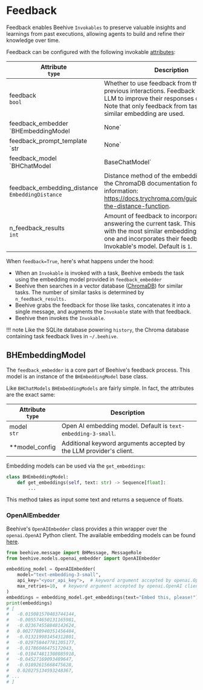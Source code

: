 # Feedback

Feedback enables Beehive `Invokables` to preserve valuable insights and learnings from past executions, allowing agents to build and refine their knowledge over time.

Feedback can be configured with the following invokable [attributes](/beehive-ai/core_concepts/invokables/#base-attributes):

| Attribute<br>`type` | Description |
| ------------------- | ----------- |
| feedback<br>`bool` | Whether to use feedback from the invokable's previous interactions. Feedback enables the LLM to improve their responses over time. Note that only feedback from tasks with a similar embedding are used. |
| feedback_embedder<br>`BHEmbeddingModel | None` | Embedding model used to calculate embeddings of tasks. These embeddings are stored in a vector database. When a user prompts the Invokable, the Invokable searches against this vector database using the task embedding. It then takes the suggestions generated for similar, previous tasks and concatenates them to the task prompt. Default is `None`. |
| feedback_prompt_template<br>`str | None` | Prompt for evaluating the output of an LLM. Used to generate suggestions that can be used to improve the model's output in the future. If `None`, then Beehive will use the default prompt template. Default is `None`. |
| feedback_model<br>`BHChatModel | BaseChatModel` | Language model used to generate feedback for the invokable. If `None`, then default to the Invokable's `model` attribute. |
| feedback_embedding_distance<br>`EmbeddingDistance` | Distance method of the embedding space. See the ChromaDB documentation for more information: https://docs.trychroma.com/guides#changing-the-distance-function. |
| n_feedback_results<br>`int` | Amount of feedback to incorporate into answering the current task. This takes `n` tasks with the most similar embedding to the current one and incorporates their feedback into the Invokable's model. Default is `1`. |

When `feedback=True`, here's what happens under the hood:

- When an `Invokable` is invoked with a task, Beehive embeds the task using the embedding model provided in `feedback_embedder`
- Beehive then searches in a vector database ([ChromaDB](https://docs.trychroma.com/)) for similar tasks. The number of similar tasks is determined by `n_feedback_results.`
- Beehive grabs the feedback for those like tasks, concatenates it into a single message, and augments the `Invokable` state with that feedback.
- Beehive then invokes the `Invokable`.

!!! note
    Like the SQLite database powering `history`, the Chroma database containing task feedback lives in `~/.beehive`.

## BHEmbeddingModel

The `feedback_embedder` is a core part of Beehive's feedback process. This model is an instance of the `BHEmbeddingModel` base class.

Like `BHChatModels` `BHEmbeddingModels` are fairly simple. In fact, the attributes are the exact same:

| Attribute<br>`type` | Description |
| ------------------- | ----------- |
| model<br>`str` | Open AI embedding model. Default is `text-embedding-3-small`. |
| **model_config | Additional keyword arguments accepted by the LLM provider's client. |

Embedding models can be used via the `get_embeddings`:

```python
class BHEmbeddingModel:
    def get_embeddings(self, text: str) -> Sequence[float]:
        ...
```

This method takes as input some text and returns a sequence of floats.

### OpenAIEmbedder

Beehive's `OpenAIEmbedder` class provides a thin wrapper over the `openai.OpenAI` Python client. The available embedding models can be found [here](https://platform.openai.com/docs/guides/embeddings/embedding-models).

```python
from beehive.message import BHMessage, MessageRole
from beehive.models.openai_embedder import OpenAIEmbedder

embedding_model = OpenAIEmbedder(
    model="text-embedding-3-small",
    api_key="<your_api_key">,  # keyword argument accepted by openai.OpenAI client
    max_retries=10,  # keyword argument accepted by openai.OpenAI client
)
embeddings = embedding_model.get_embeddings(text="Embed this, please!")
print(embeddings)
# [
#   -0.015081570483744144,
#   -0.005574650131165981,
#   -0.023674558848142624,
#   0.0027788940351456404,
#   -0.013219981454312801,
#   -0.029758447781205177,
#   -0.01786046475172043,
#   -0.010474811308085918,
#   -0.04527169093489647,
#   -0.01892615668475628,
#   0.020275134593248367,
# ...
# ]
```
